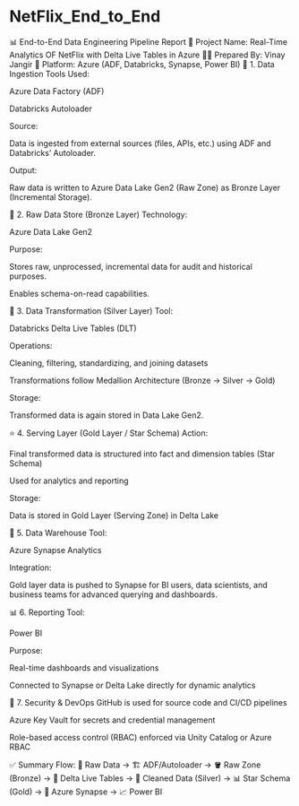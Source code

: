 # NetFlix_End_to_End

📊 End-to-End Data Engineering Pipeline Report
🧾 Project Name: Real-Time Analytics OF NetFlix with Delta Live Tables in Azure
👨‍💻 Prepared By: Vinay Jangir
🏢 Platform: Azure (ADF, Databricks, Synapse, Power BI)
🔁 1. Data Ingestion
Tools Used:

Azure Data Factory (ADF)

Databricks Autoloader

Source:

Data is ingested from external sources (files, APIs, etc.) using ADF and Databricks’ Autoloader.

Output:

Raw data is written to Azure Data Lake Gen2 (Raw Zone) as Bronze Layer (Incremental Storage).

🔄 2. Raw Data Store (Bronze Layer)
Technology:

Azure Data Lake Gen2

Purpose:

Stores raw, unprocessed, incremental data for audit and historical purposes.

Enables schema-on-read capabilities.

🔄 3. Data Transformation (Silver Layer)
Tool:

Databricks Delta Live Tables (DLT)

Operations:

Cleaning, filtering, standardizing, and joining datasets

Transformations follow Medallion Architecture (Bronze → Silver → Gold)

Storage:

Transformed data is again stored in Data Lake Gen2.

⭐ 4. Serving Layer (Gold Layer / Star Schema)
Action:

Final transformed data is structured into fact and dimension tables (Star Schema)

Used for analytics and reporting

Storage:

Data is stored in Gold Layer (Serving Zone) in Delta Lake

🏢 5. Data Warehouse
Tool:

Azure Synapse Analytics

Integration:

Gold layer data is pushed to Synapse for BI users, data scientists, and business teams for advanced querying and dashboards.

📊 6. Reporting
Tool:

Power BI

Purpose:

Real-time dashboards and visualizations

Connected to Synapse or Delta Lake directly for dynamic analytics

🔐 7. Security & DevOps
GitHub is used for source code and CI/CD pipelines

Azure Key Vault for secrets and credential management

Role-based access control (RBAC) enforced via Unity Catalog or Azure RBAC

✅ Summary Flow:
📁 Raw Data → 🏗️ ADF/Autoloader → 🪣 Raw Zone (Bronze) →
🧪 Delta Live Tables → 🧹 Cleaned Data (Silver) →
📊 Star Schema (Gold) → 🔎 Azure Synapse → 📈 Power BI
